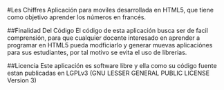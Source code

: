 #Les Chiffres
Aplicación para moviles desarrollada en HTML5, que tiene como objetivo aprender los números en francés.

##Finalidad Del Código
El código de esta aplicación busca ser de facil comprensión, para que cualquier docente interesado en aprender a programar en HTML5 pueda modficiarlo y generar muevas aplicaciónes para sus estudiantes, por tal motivo se evita el uso de librerias.

##Licencia
Este aplicación es software libre y ella como su código fuente estan publicadas en LGPLv3 (GNU LESSER GENERAL PUBLIC LICENSE Version 3)
